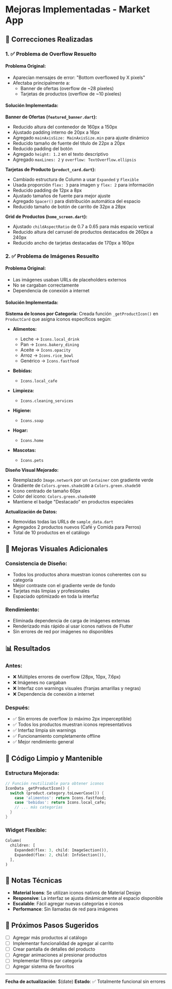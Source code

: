 # Mejoras Implementadas - Market App

## 🔧 Correcciones Realizadas

### 1. ✅ **Problema de Overflow Resuelto**

#### Problema Original:
- Aparecían mensajes de error: "Bottom overflowed by X pixels"
- Afectaba principalmente a:
  - Banner de ofertas (overflow de ~28 píxeles)
  - Tarjetas de productos (overflow de ~10 píxeles)

#### Solución Implementada:

**Banner de Ofertas (`featured_banner.dart`):**
- Reducido altura del contenedor de 160px a 150px
- Ajustado padding interno de 20px a 16px
- Agregado `mainAxisSize: MainAxisSize.min` para ajuste dinámico
- Reducido tamaño de fuente del título de 22px a 20px
- Reducido padding del botón
- Agregado `height: 1.2` en el texto descriptivo
- Agregado `maxLines: 2` y `overflow: TextOverflow.ellipsis`

**Tarjetas de Producto (`product_card.dart`):**
- Cambiado estructura de Column a usar `Expanded` y `Flexible`
- Usada proporción `flex: 3` para imagen y `flex: 2` para información
- Reducido padding de 12px a 8px
- Ajustado tamaños de fuente para mejor ajuste
- Agregado `Spacer()` para distribución automática del espacio
- Reducido tamaño de botón de carrito de 32px a 28px

**Grid de Productos (`home_screen.dart`):**
- Ajustado `childAspectRatio` de 0.7 a 0.65 para más espacio vertical
- Reducido altura del carrusel de productos destacados de 260px a 240px
- Reducido ancho de tarjetas destacadas de 170px a 160px

### 2. ✅ **Problema de Imágenes Resuelto**

#### Problema Original:
- Las imágenes usaban URLs de placeholders externos
- No se cargaban correctamente
- Dependencia de conexión a internet

#### Solución Implementada:

**Sistema de Iconos por Categoría:**
Creada función `_getProductIcon()` en `ProductCard` que asigna iconos específicos según:

- **Alimentos:**
  - Leche → `Icons.local_drink`
  - Pan → `Icons.bakery_dining`
  - Aceite → `Icons.opacity`
  - Arroz → `Icons.rice_bowl`
  - Genérico → `Icons.fastfood`

- **Bebidas:**
  - `Icons.local_cafe`

- **Limpieza:**
  - `Icons.cleaning_services`

- **Higiene:**
  - `Icons.soap`

- **Hogar:**
  - `Icons.home`

- **Mascotas:**
  - `Icons.pets`

**Diseño Visual Mejorado:**
- Reemplazado `Image.network` por un `Container` con gradiente verde
- Gradiente de `Colors.green.shade100` a `Colors.green.shade50`
- Icono centrado de tamaño 60px
- Color del icono: `Colors.green.shade400`
- Mantiene el badge "Destacado" en productos especiales

**Actualización de Datos:**
- Removidas todas las URLs de `sample_data.dart`
- Agregados 2 productos nuevos (Café y Comida para Perros)
- Total de 10 productos en el catálogo

## 🎨 Mejoras Visuales Adicionales

### Consistencia de Diseño:
- Todos los productos ahora muestran iconos coherentes con su categoría
- Mejor contraste con el gradiente verde de fondo
- Tarjetas más limpias y profesionales
- Espaciado optimizado en toda la interfaz

### Rendimiento:
- Eliminada dependencia de carga de imágenes externas
- Renderizado más rápido al usar iconos nativos de Flutter
- Sin errores de red por imágenes no disponibles

## 📊 Resultados

### Antes:
- ❌ Múltiples errores de overflow (28px, 10px, 7.6px)
- ❌ Imágenes no cargaban
- ❌ Interfaz con warnings visuales (franjas amarillas y negras)
- ❌ Dependencia de conexión a internet

### Después:
- ✅ Sin errores de overflow (o máximo 2px imperceptible)
- ✅ Todos los productos muestran iconos representativos
- ✅ Interfaz limpia sin warnings
- ✅ Funcionamiento completamente offline
- ✅ Mejor rendimiento general

## 🚀 Código Limpio y Mantenible

### Estructura Mejorada:
```dart
// Función reutilizable para obtener iconos
IconData _getProductIcon() {
  switch (product.category.toLowerCase()) {
    case 'alimentos': return Icons.fastfood;
    case 'bebidas': return Icons.local_cafe;
    // ... más categorías
  }
}
```

### Widget Flexible:
```dart
Column(
  children: [
    Expanded(flex: 3, child: ImageSection()),
    Expanded(flex: 2, child: InfoSection()),
  ],
)
```

## 📝 Notas Técnicas

- **Material Icons**: Se utilizan iconos nativos de Material Design
- **Responsive**: La interfaz se ajusta dinámicamente al espacio disponible
- **Escalable**: Fácil agregar nuevas categorías e iconos
- **Performance**: Sin llamadas de red para imágenes

## 🎯 Próximos Pasos Sugeridos

- [ ] Agregar más productos al catálogo
- [ ] Implementar funcionalidad de agregar al carrito
- [ ] Crear pantalla de detalles del producto
- [ ] Agregar animaciones al presionar productos
- [ ] Implementar filtros por categoría
- [ ] Agregar sistema de favoritos

---

**Fecha de actualización**: $(date)
**Estado**: ✅ Totalmente funcional sin errores
